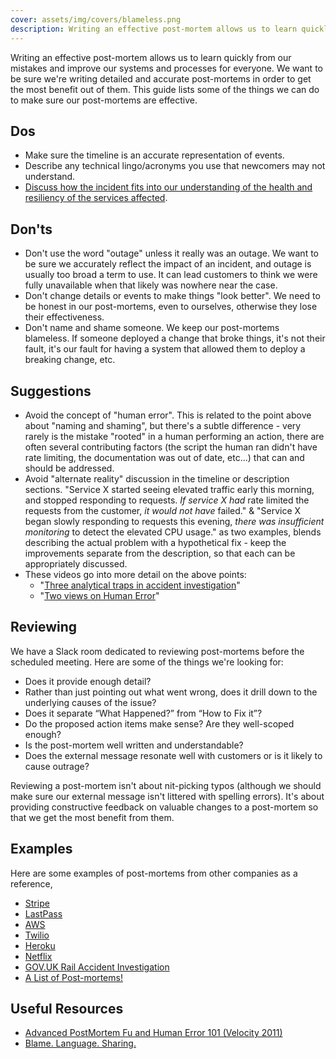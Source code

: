 ```yaml
---
cover: assets/img/covers/blameless.png
description: Writing an effective post-mortem allows us to learn quickly from our mistakes and improve our systems and processes for everyone. We want to be sure we're writing detailed and accurate post-mortems in order to get the most benefit out of them. This guide lists some of the things we can do to make sure our post-mortems are effective.
---
```

Writing an effective post-mortem allows us to learn quickly from our mistakes and improve our systems and processes for everyone. We want to be sure we're writing detailed and accurate post-mortems in order to get the most benefit out of them. This guide lists some of the things we can do to make sure our post-mortems are effective.

## Dos

* Make sure the timeline is an accurate representation of events.
* Describe any technical lingo/acronyms you use that newcomers may not understand.
* [Discuss how the incident fits into our understanding of the health and resiliency of the services affected](https://www.pagerduty.com/blog/postmortem-understand-service-reliability/).

## Don'ts

* Don't use the word "outage" unless it really was an outage. We want to be sure we accurately reflect the impact of an incident, and outage is usually too broad a term to use. It can lead customers to think we were fully unavailable when that likely was nowhere near the case.
* Don't change details or events to make things "look better". We need to be honest in our post-mortems, even to ourselves, otherwise they lose their effectiveness.
* Don't name and shame someone. We keep our post-mortems blameless. If someone deployed a change that broke things, it's not their fault, it's our fault for having a system that allowed them to deploy a breaking change, etc.

## Suggestions

* Avoid the concept of "human error". This is related to the point above about "naming and shaming", but there's a subtle difference - very rarely is the mistake "rooted" in a human performing an action, there are often several contributing factors (the script the human ran didn't have rate limiting, the documentation was out of date, etc...) that can and should be addressed.
* Avoid "alternate reality" discussion in the timeline or description sections. "Service X started seeing elevated traffic early this morning, and stopped responding to requests. _*If service X had*_ rate limited the requests from the customer, _*it would not have*_ failed." & "Service X began slowly responding to requests this evening, _*there was insufficient monitoring*_ to detect the elevated CPU usage." as two examples, blends describing the actual problem with a hypothetical fix - keep the improvements separate from the description, so that each can be appropriately discussed.
* These videos go into more detail on the above points:
  * "[Three analytical traps in accident investigation](https://www.youtube.com/watch?v=TqaFT-0cY7U)"
  * "[Two views on Human Error](https://www.youtube.com/watch?v=rHeukoWWtQ8)"

## Reviewing

We have a Slack room dedicated to reviewing post-mortems before the scheduled meeting. Here are some of the things we're looking for:

* Does it provide enough detail?
* Rather than just pointing out what went wrong, does it drill down to the underlying causes of the issue?
* Does it separate “What Happened?” from “How to Fix it”?
* Do the proposed action items make sense? Are they well-scoped enough?
* Is the post-mortem well written and understandable?
* Does the external message resonate well with customers or is it likely to cause outrage?

Reviewing a post-mortem isn't about nit-picking typos (although we should make sure our external message isn't littered with spelling errors). It's about providing constructive feedback on valuable changes to a post-mortem so that we get the most benefit from them.

## Examples
Here are some examples of post-mortems from other companies as a reference,

* [Stripe](https://support.stripe.com/questions/outage-postmortem-2015-10-08-utc)
* [LastPass](https://blog.lastpass.com/2015/06/lastpass-security-notice.html/comment-page-2/)
* [AWS](https://aws.amazon.com/message/5467D2/)
* [Twilio](https://www.twilio.com/blog/2013/07/billing-incident-post-mortem-breakdown-analysis-and-root-cause.html)
* [Heroku](https://status.heroku.com/incidents/151)
* [Netflix](http://techblog.netflix.com/2012/10/post-mortem-of-october-222012-aws.html)
* [GOV.UK Rail Accident Investigation](https://www.gov.uk/government/publications/kyle-beck-safety-digest/near-miss-at-kyle-beck-3-august-2016)
* [A List of Post-mortems!](https://github.com/danluu/post-mortems)

## Useful Resources

* [Advanced PostMortem Fu and Human Error 101 (Velocity 2011)](http://www.slideshare.net/jallspaw/advanced-postmortem-fu-and-human-error-101-velocity-2011)
* [Blame. Language. Sharing.](http://fractio.nl/2015/10/30/blame-language-sharing/)
